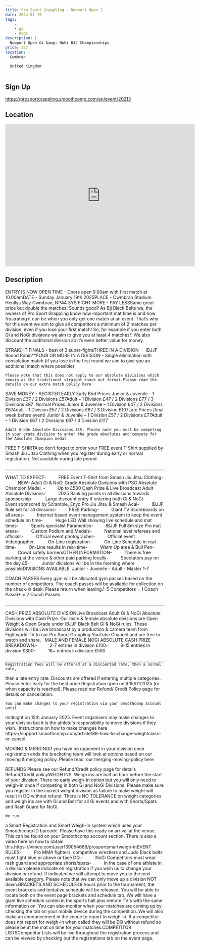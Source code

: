 ```yaml
---
title: Pro Sport Grappling - Newport Open 2
date: 2024-01-19
tags:
    - 
    - gi 
    - nogi 
description: |
  Newport Open Gi &amp; NoGi BJJ Championships
price: £57
location: |
  Cwmbran
                                        
  United Kingdom
---
```

## Sign Up
https://prosportgrappling.smoothcomp.com/en/event/20213

## Location
<iframe src="https://www.google.com/maps/embed?pb=!1m18!1m12!1m3!1d12345.6789!2d-3.0200788!3d51.6428906!2m3!1f0!2f0!3f0!3m2!1i1024!2i768!4f13.1!3m3!1m2!1s0x0%3A0x0!2z51.6428906!5e0!3m2!1sen!2sus!4v1234567890" width="600" height="450" style="border:0;" allowfullscreen="" loading="lazy"></iframe>

## Description
ENTRY IS NOW OPEN TIME - Doors open 9.00am with first match at 10.00amDATE - Sunday January 19th 2025PLACE - Cwmbran Stadium Henllys Way Cwmbran, NP44 3YS FIGHT MORE - PAY LESSSame great price but double the matches! Sounds good? As Bjj Black Belts we, the owners of Pro Sport Grappling know how important mat time is and how frustrating it can be when you only get one match at an event. That’s why for this event we aim to give all competitors a minimum of 2 matches per division, even if you lose your first match! So, for example if you enter both Gi and NoGi divisions we aim to give you at least 4 matches*. We also discount the additional division so it’s even better value for money.
  

STRAIGHT FINALS - best of 3 super-fightsTHREE IN A DIVISION  -  IBJJF Round Robin**FOUR OR MORE IN A DIVISION - Single elimination with consolation match (if you lose in the first round we aim to give you an additional match where possible)
  

    Please note that this does not apply to our absolute divisions which remain as the traditional straight knock out format.Please read the details on our extra match policy here



SAVE
MONEY - REGISTER EARLY
Early Bird Prices
Junior & Juvenile – 1 Division £37 / 2 Divisions £57Adult – 1 Division £47 / 2 Divisions £77 / 3 Divisions £97  Normal Prices
Junior & Juvenile – 1 Division £47 / 2 Divisions £67Adult – 1 Division £57 / 2 Divisions £87 / 3 Division £107Late Prices (final week before event)
Junior & Juvenile – 1 Division £57 / 2 Divisions £77Adult – 1 Division £67 / 2 Divisions £97 / 3 Division £117 
  

    Adult Grade Absolute Divisions £15. Please note you must be competing in your grade division to enter the grade absolutes and compete for the Absolute Champion medal
  

FREE T-SHIRTAlso don’t forget to order your FREE event T-Shirt supplied by Smash Jiu
Jitsu Clothing when you register during early or normal registration. Not available during late period.
  

    _______________________________________________________________________________________________
  

WHAT TO EXPECT-          FREE Event T-Shirt
from Smash Jiu Jitsu Clothing-          NEW- Adult Gi & NoGi Grade Absolute Divisions with PSG Absolute Champion Medal. -          Up to £500 Cash
Prize & Live Broadcast Adult Absolute Divisions-          2025 Ranking points in all divisions towards sponsorship-          Large discount entry if
entering both Gi & NoGi-          Event sponsored by Scramble, Enyo Pro Jiu Jitsu & Smash Acai-          IBJJF Rule set for all
divisions-          FREE Parking-          Giant TV Scoreboards
on all areas-          Internet based event
management system to keep the event schedule on time-          Huge LED Wall
showing live schedule and mat times-          Sports specialist
Paramedics-          IBJJF Full 8m size
Pro mat areas-          Custom Podium and
Medals-          National level
referees and officials-          Official event photographer-          Official event
Videographer-          On-Line registration-          On-Line Schedule in
real-time-          On-Line results in
real-time-          Warm Up area &
Bull Pen-          Crowd safety
barriersOTHER INFORMATION-          There is free
parking at the venue & other paid parking locally-          Spectators pay on
the day £5-          Junior divisions
will be in the morning where possibleDIVISIONS AVAILABLE  Junior - Juvenile - Adult - Master 1-7
  

COACH
PASSES Every gym will be allocated gym passes based on the number
of competitors. The coach passes will be available for
collection on the check-in desk. Please return when leaving.1-5 Competitors =
1 Coach Pass6+ = 2 Coach Passes

  

    _______________________________________________________________________________________________
  

CASH PRIZE ABSOLUTE DIVISIONLive Broadcast Adult Gi & NoGi Absolute Divisions with Cash Prize. Our male & female absolute divisions are Open Weight & Open
Grade under IBJJF Black Belt Gi & NoGi rules. These divisions will be Live
broadcast by a production & camera team from Fightworld.TV to our Pro
Sport Grappling YouTube Channel and are free to watch and share.   MALE AND FEMALE NOGI ABSOLUTE CASH PRIZE BREAKDOWN.-          2-7 entries in
division £100-          8-15 entries in
division £300-          16+ entries in
division £500
  

    _______________________________________________________________________________________________REGISTRATION Registration fees will be offered at a discounted rate, then a normal rate,
then a late entry rate. Discounts are offered if entering multiple categories.
Please enter early for the best price.Registration open until 15/01/2025 (or when capacity is reached). Please
read our Refund/ Credit Policy page for details on cancellation.


    You can make changes to your registration via your Smoothcomp account until
midnight on 15th January 2025. Event organisers may make changes to your
division but it is the athlete's responsibility to move divisions if they
wish.  Instructions on how to make changes here
https-//support.smoothcomp.com/article/89-how-to-change-weightclass-or-cancel


MOVING & MERGINGIf you have no opponent in your division once registration ends the bracketing team will look at options based on our moving & merging policy. Please read  our merging-moving-policy here


REFUNDS Please see our Refund/Credit policy page for
details Refund/Credit policyWEIGH INS  Weigh ins are half an hour before the start of your division. There no early weigh-in option but you will only need to weigh-in once if competing in both Gi and NoGi Divisions. Please make sure you register in the correct weight division as failure to make weight will result in DQ without refund. There is NO TOLERANCE on weight categories and weigh ins are with Gi and Belt for all Gi events and with Shorts/Spats and Rash Guard for NoGi. 
  

    We run
a Smart Registration and Smart Weigh-In system which uses your Smoothcomp ID
barcode. Please have this ready on arrival at the venue. This can be found on
your Smoothcomp account section. There is also a video here on how to obtain this.https-//vimeo.com/user169054688/prosportsmartweigh-inEVENT RULES-          Pro MMA fighters,
competitive wrestlers and Judo Black belts must fight blue or above or face DQ.-          NoGi Competitors
must wear rash guard and appropriate shorts/spats-          In the case of one
athlete in a division please indicate on registration if you wish us to change
your division or refund. If indicated we will attempt to move you to the next
available category. Please note that we can only move up a division NOT down.BRACKETS AND SCHEDULE48 hours prior to the tournament, the event brackets and tentative schedule
will be released. You will be able to locate both on the event page brackets
and schedule tab. We will have a giant live schedule screen in the sports hall
plus remote TV's with the same information on. You can also monitor when your
matches are coming up by checking the tab on your mobile device during the
competition. We will also make an announcement in the venue to report to
weigh-in. If a competitor does not report for weigh-in when called they will be
DQ without refund so please be at the mat on time for your matches.COMPETITOR LISTSCompetitor Lists will be live throughout the
registration process and can be viewed by checking out the registrations tab on
the event page.